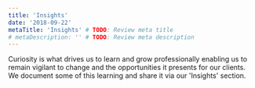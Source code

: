 ```yaml
---
title: 'Insights'
date: '2018-09-22'
metaTitle: 'Insights' # TODO: Review meta title
# metaDescription: '' # TODO: Review meta description
---
```


Curiosity is what drives us to learn and grow professionally enabling us to remain vigilant to change and the opportunities it presents for our clients. We document some of this learning and share it via our 'Insights' section.
